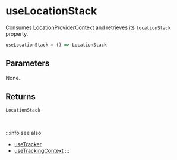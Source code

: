# useLocationStack

Consumes [LocationProviderContext](/tracking/react/api-reference/common/providers/LocationProviderContext.md) and retrieves its `locationStack` property.

```ts
useLocationStack = () => LocationStack
```

## Parameters
None.

## Returns
`LocationStack`

<br />

:::info see also
- [useTracker](/tracking/react/api-reference/hooks/consumers/useTracker.md)
- [useTrackingContext](/tracking/react/api-reference/hooks/consumers/useTrackingContext.md)
:::
